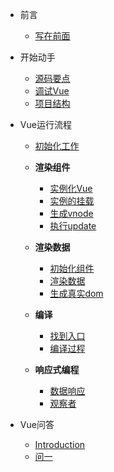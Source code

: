 * 前言

	* [写在前面](/)

* 开始动手

  * [源码要点](/start/point.md)
  * [调试Vue](/start/debug.md)
  * [项目结构](/start/construction.md)

* Vue运行流程

  * [初始化工作](/process/init.md)

  * **渲染组件**

    * [实例化Vue](/process/renderCom/instance.md)
    * [实例的挂载](/process/renderCom/mount.md)
    * [生成vnode](/process/renderCom/render.md)
    * [执行update](/process/renderCom/update.md)

  * **渲染数据**

    * [初始化组件](/process/renderData/init.md)
    * [渲染数据](/process/renderData/render.md)
    * [生成真实dom](/process/renderData/update.md)

  * **编译**

    * [找到入口](/process/compiler/entry.md)
    * [编译过程](/process/compiler/compiler.md)

  * **响应式编程**

    * [数据响应](/process/dataResponse/data.md)
    * [观察者](/process/dataResponse/observe.md)

* Vue问答

  * [Introduction](/QA/introduction.md)
  * [问一](/QA/lifecycle.md)
